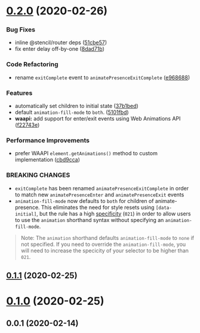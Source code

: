 # [0.2.0](https://github.com/natemoo-re/animate-presence/compare/v0.1.1...v0.2.0) (2020-02-26)

### Bug Fixes

- inline @stencil/router deps ([51cbe57](https://github.com/natemoo-re/animate-presence/commit/51cbe570ccb57c5e93c6bb7525a649ab863b7dde))
- fix enter delay off-by-one ([8dad71b](https://github.com/natemoo-re/animate-presence/commit/8dad71b5ed8b194f7c2c773527225836bb2e6c43))

### Code Refactoring

- rename `exitComplete` event to `animatePresenceExitComplete` ([e968688](https://github.com/natemoo-re/animate-presence/commit/e968688b2f6e10a7d8d5fb52dc183588dd1369c1))

### Features

- automatically set children to initial state ([37b1bed](https://github.com/natemoo-re/animate-presence/commit/37b1bedb2b17902b535c6932ad04348edc0f87b2))
- default `animation-fill-mode` to `both`. ([5101fbd](https://github.com/natemoo-re/animate-presence/commit/5101fbd8d858970a7612e29597eee5b283cf86d6))
- **waapi:** add support for enter/exit events using Web Animations API ([f22743e](https://github.com/natemoo-re/animate-presence/commit/f22743e6e678477e174eb6815c0e37bd2a93f8f7))

### Performance Improvements

- prefer WAAPI `element.getAnimations()` method to custom implementation ([cbd9cca](https://github.com/natemoo-re/animate-presence/commit/cbd9cca8ba84a7d9d8d6d93073e6aad136eb8adf))

### BREAKING CHANGES

- `exitComplete` has been renamed `animatePresenceExitComplete` in order to match new `animatePresenceEnter` and `animatePresenceExit` events
- `animation-fill-mode` now defaults to `both` for children of animate-presence. This eliminates the need for style resets using `[data-initial]`, but the rule has a high [specificity](https://developer.mozilla.org/en-US/docs/Web/CSS/Specificity) (`021`) in order to allow users to use the `animation` shorthand syntax without specifying an `animation-fill-mode`.

> Note:
> The `animation` shorthand defaults `animation-fill-mode` to `none` if not specified.
> If you need to override the `animation-fill-mode`, you will need to increase the specicity of your selector to be higher than `021`.

## [0.1.1](https://github.com/natemoo-re/animate-presence/compare/v0.1.0...v0.1.1) (2020-02-25)

# [0.1.0](https://github.com/natemoo-re/animate-presence/compare/v0.0.1...v0.1.0) (2020-02-25)

## 0.0.1 (2020-02-14)
